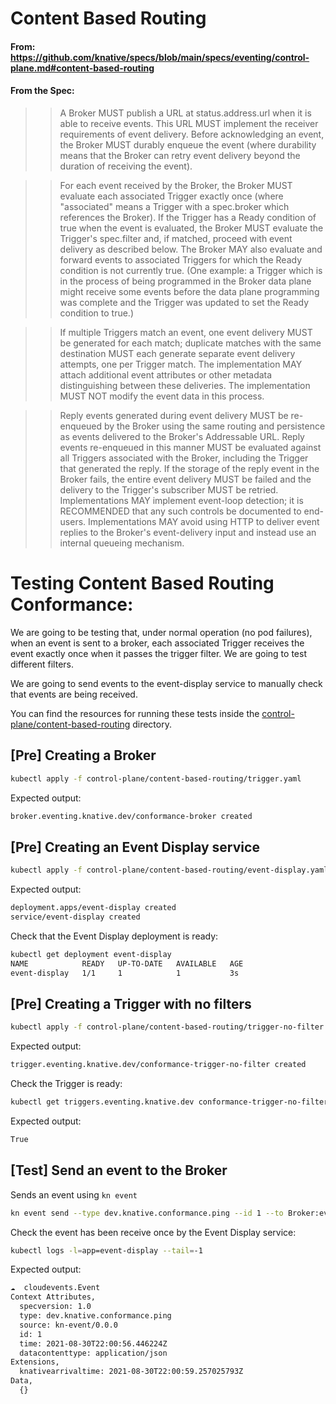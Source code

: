 # Content Based Routing

#### From: https://github.com/knative/specs/blob/main/specs/eventing/control-plane.md#content-based-routing

#### From the Spec:

> > A Broker MUST publish a URL at status.address.url when it is able to receive
> > events. This URL MUST implement the receiver requirements of event delivery.
> > Before acknowledging an event, the Broker MUST durably enqueue the event
> > (where durability means that the Broker can retry event delivery beyond the
> > duration of receiving the event).

> > For each event received by the Broker, the Broker MUST evaluate each
> > associated Trigger exactly once (where "associated" means a Trigger with a
> > spec.broker which references the Broker). If the Trigger has a Ready
> > condition of true when the event is evaluated, the Broker MUST evaluate the
> > Trigger's spec.filter and, if matched, proceed with event delivery as
> > described below. The Broker MAY also evaluate and forward events to
> > associated Triggers for which the Ready condition is not currently true.
> > (One example: a Trigger which is in the process of being programmed in the
> > Broker data plane might receive some events before the data plane
> > programming was complete and the Trigger was updated to set the Ready
> > condition to true.)

> > If multiple Triggers match an event, one event delivery MUST be generated
> > for each match; duplicate matches with the same destination MUST each
> > generate separate event delivery attempts, one per Trigger match. The
> > implementation MAY attach additional event attributes or other metadata
> > distinguishing between these deliveries. The implementation MUST NOT modify
> > the event data in this process.

> > Reply events generated during event delivery MUST be re-enqueued by the
> > Broker using the same routing and persistence as events delivered to the
> > Broker's Addressable URL. Reply events re-enqueued in this manner MUST be
> > evaluated against all Triggers associated with the Broker, including the
> > Trigger that generated the reply. If the storage of the reply event in the
> > Broker fails, the entire event delivery MUST be failed and the delivery to
> > the Trigger's subscriber MUST be retried. Implementations MAY implement
> > event-loop detection; it is RECOMMENDED that any such controls be documented
> > to end-users. Implementations MAY avoid using HTTP to deliver event replies
> > to the Broker's event-delivery input and instead use an internal queueing
> > mechanism.

# Testing Content Based Routing Conformance:

We are going to be testing that, under normal operation (no pod failures), when
an event is sent to a broker, each associated Trigger receives the event exactly
once when it passes the trigger filter. We are going to test different filters.

We are going to send events to the event-display service to manually check that
events are being received.

You can find the resources for running these tests inside the
[control-plane/content-based-routing](control-plane/content-based-routing)
directory.

## [Pre] Creating a Broker

```sh
kubectl apply -f control-plane/content-based-routing/trigger.yaml
```

Expected output:

```sh
broker.eventing.knative.dev/conformance-broker created
```

## [Pre] Creating an Event Display service

```sh
kubectl apply -f control-plane/content-based-routing/event-display.yaml
```

Expected output:

```sh
deployment.apps/event-display created
service/event-display created
```

Check that the Event Display deployment is ready:

```sh
kubectl get deployment event-display
NAME            READY   UP-TO-DATE   AVAILABLE   AGE
event-display   1/1     1            1           3s
```

## [Pre] Creating a Trigger with no filters

```sh
kubectl apply -f control-plane/content-based-routing/trigger-no-filter.yaml
```

Expected output:

```sh
trigger.eventing.knative.dev/conformance-trigger-no-filter created
```

Check the Trigger is ready:

```sh
kubectl get triggers.eventing.knative.dev conformance-trigger-no-filter -ojsonpath="{.status.conditions[?(@.type == \"Ready\")].status}"
```

Expected output:

```sh
True
```

## [Test] Send an event to the Broker

Sends an event using `kn event`

```sh
kn event send --type dev.knative.conformance.ping --id 1 --to Broker:eventing.knative.dev/v1:conformance-broker
```

Check the event has been receive once by the Event Display service:

```sh
kubectl logs -l=app=event-display --tail=-1
```

Expected output:

```sh
☁️  cloudevents.Event
Context Attributes,
  specversion: 1.0
  type: dev.knative.conformance.ping
  source: kn-event/0.0.0
  id: 1
  time: 2021-08-30T22:00:56.446224Z
  datacontenttype: application/json
Extensions,
  knativearrivaltime: 2021-08-30T22:00:59.257025793Z
Data,
  {}
```
